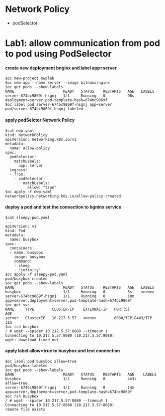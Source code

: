 # Network Policy

- podSelector

# Lab1: allow communication from  pod to pod using PodSelector

#### create new deployment bnginx and label app=server
```
$oc new-project nwplab
$oc new-app --name server --image bitnami/nginx
$oc get pods --show-labels 
NAME                      READY   STATUS    RESTARTS   AGE   LABELS
server-674bc9869f-hsgnj   1/1     Running   0          98s   deployment=server,pod-template-hash=674bc9869f
$oc label pod server-674bc9869f-hsgnj app=server
pod/server-674bc9869f-hsgnj labeled
```

#### apply podSelctor Network Policy

```
$cat nwp.yaml 
kind: NetworkPolicy
apiVersion: networking.k8s.io/v1
metadata:
  name: allow-policy
spec:
  podSelector: 
    matchLabels:
      app: server
  ingress:
  - from:
    - podSelector: 
        matchLabels:
          allow: "true"
$oc apply -f nwp.yaml 
networkpolicy.networking.k8s.io/allow-policy created
```

#### deploy a pod and test the connection to bgninx service

```
$cat sleepy-pod.yaml 
---
apiVersion: v1
kind: Pod
metadata:
  name: busybox
spec:
  containers:
  - name: busybox
    image: busybox
    command:
    - sleep
    - "infinity"
$oc apply -f sleepy-pod.yaml 
pod/busybox created
$oc get pods --show-labels 
NAME                      READY   STATUS    RESTARTS   AGE   LABELS
busybox                   1/1     Running   0          5s    <none>
server-674bc9869f-hsgnj   1/1     Running   0          10m   app=server,deployment=server,pod-template-hash=674bc9869f
$oc get svc
NAME     TYPE        CLUSTER-IP    EXTERNAL-IP   PORT(S)             AGE
server   ClusterIP   10.217.5.57   <none>        8080/TCP,8443/TCP   11m
$oc rsh busybox
/ # wget --spider 10.217.5.57:8080 --timeout 1
Connecting to 10.217.5.57:8080 (10.217.5.57:8080)
wget: download timed out
```

#### apply label allow=true to busybox and test connection

```
$oc label pod busybox allow=true
pod/busybox labeled
$oc get pods --show-labels 
NAME                      READY   STATUS    RESTARTS   AGE    LABELS
busybox                   1/1     Running   0          4m3s   allow=true
server-674bc9869f-hsgnj   1/1     Running   0          14m    app=server,deployment=server,pod-template-hash=674bc9869f
$oc rsh busybox
/ # wget --spider 10.217.5.57:8080 --timeout 1
Connecting to 10.217.5.57:8080 (10.217.5.57:8080)
remote file exists
```
